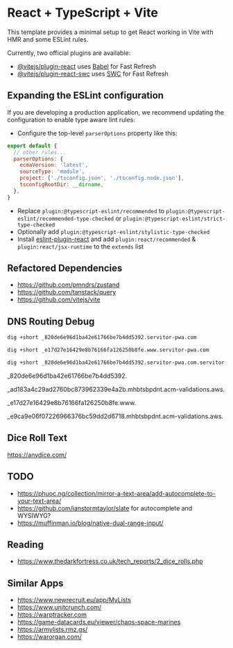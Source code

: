 # React + TypeScript + Vite

This template provides a minimal setup to get React working in Vite with HMR and some ESLint rules.

Currently, two official plugins are available:

- [@vitejs/plugin-react](https://github.com/vitejs/vite-plugin-react/blob/main/packages/plugin-react/README.md) uses [Babel](https://babeljs.io/) for Fast Refresh
- [@vitejs/plugin-react-swc](https://github.com/vitejs/vite-plugin-react-swc) uses [SWC](https://swc.rs/) for Fast Refresh

## Expanding the ESLint configuration

If you are developing a production application, we recommend updating the configuration to enable type aware lint rules:

- Configure the top-level `parserOptions` property like this:

```js
export default {
  // other rules...
  parserOptions: {
    ecmaVersion: 'latest',
    sourceType: 'module',
    project: ['./tsconfig.json', './tsconfig.node.json'],
    tsconfigRootDir: __dirname,
  },
}
```

- Replace `plugin:@typescript-eslint/recommended` to `plugin:@typescript-eslint/recommended-type-checked` or `plugin:@typescript-eslint/strict-type-checked`
- Optionally add `plugin:@typescript-eslint/stylistic-type-checked`
- Install [eslint-plugin-react](https://github.com/jsx-eslint/eslint-plugin-react) and add `plugin:react/recommended` & `plugin:react/jsx-runtime` to the `extends` list


## Refactored Dependencies

- https://github.com/pmndrs/zustand
- https://github.com/tanstack/query
- https://github.com/vitejs/vite

## DNS Routing Debug

```sh
dig +short _820de6e96d1ba42e61766be7b4dd5392.servitor-pwa.com

dig +short _e17d27e16429e8b76166fa126250b8fe.www.servitor-pwa.com

dig +short _820de6e96d1ba42e61766be7b4dd5392.servitor-pwa.com.servitor-pwa.com
```

_820de6e96d1ba42e61766be7b4dd5392.

_ad183a4c29ad2760bc873962339e4a2b.mhbtsbpdnt.acm-validations.aws.

_e17d27e16429e8b76166fa126250b8fe.www.

_e9ca9e06f07226966376bc59dd2d6718.mhbtsbpdnt.acm-validations.aws.

## Dice Roll Text

https://anydice.com/

## TODO

- https://phuoc.ng/collection/mirror-a-text-area/add-autocomplete-to-your-text-area/
- https://github.com/ianstormtaylor/slate for autocomplete and WYSIWYG?
- https://muffinman.io/blog/native-dual-range-input/

## Reading

- https://www.thedarkfortress.co.uk/tech_reports/2_dice_rolls.php

## Similar Apps

- https://www.newrecruit.eu/app/MyLists
- https://www.unitcrunch.com/
- https://warptracker.com
- https://game-datacards.eu/viewer/chaos-space-marines
- https://armylists.rmz.gs/
- https://warorgan.com/

